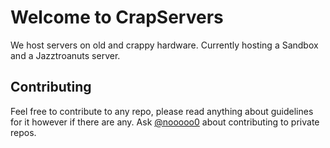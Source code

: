 # Welcome to CrapServers
We host servers on old and crappy hardware. Currently hosting a Sandbox and a Jazztroanuts server.
## Contributing
Feel free to contribute to any repo, please read anything about guidelines for it however if there are any. Ask [@nooooo0](https://github.com/nooooo0) about contributing to private repos.
